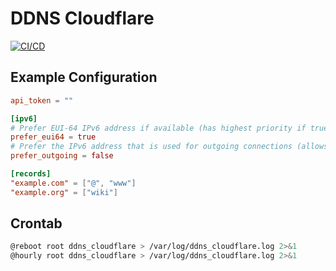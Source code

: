 # DDNS Cloudflare

[![CI/CD](https://github.com/masterflitzer/ddns-cloudflare/actions/workflows/main.yml/badge.svg)](https://github.com/masterflitzer/ddns-cloudflare/actions/workflows/main.yml)

## Example Configuration

```toml
api_token = ""

[ipv6]
# Prefer EUI-64 IPv6 address if available (has highest priority if true)
prefer_eui64 = true
# Prefer the IPv6 address that is used for outgoing connections (allows DDNS with privacy extensions)
prefer_outgoing = false

[records]
"example.com" = ["@", "www"]
"example.org" = ["wiki"]
```

## Crontab

```bash
@reboot root ddns_cloudflare > /var/log/ddns_cloudflare.log 2>&1
@hourly root ddns_cloudflare > /var/log/ddns_cloudflare.log 2>&1
```
